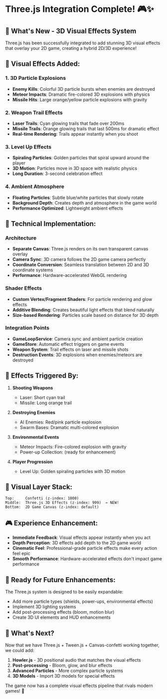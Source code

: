 # Three.js Integration Complete! 🎮✨

## 🚀 **What's New - 3D Visual Effects System**

Three.js has been successfully integrated to add stunning 3D visual effects that overlay your 2D game, creating a hybrid 2D/3D experience!

## 🎨 **Visual Effects Added:**

### 1. **3D Particle Explosions**

- **Enemy Kills**: Colorful 3D particle bursts when enemies are destroyed
- **Meteor Impacts**: Dramatic fire-colored 3D explosions with physics
- **Missile Hits**: Large orange/yellow particle explosions with gravity

### 2. **Weapon Trail Effects**

- **Laser Trails**: Cyan glowing trails that fade over 200ms
- **Missile Trails**: Orange glowing trails that last 500ms for dramatic effect
- **Real-time Rendering**: Trails appear instantly when you shoot

### 3. **Level Up Effects**

- **Spiraling Particles**: Golden particles that spiral upward around the player
- **3D Motion**: Particles move in 3D space with realistic physics
- **Long Duration**: 3-second celebration effect

### 4. **Ambient Atmosphere**

- **Floating Particles**: Subtle blue/white particles that slowly rotate
- **Background Depth**: Creates depth and atmosphere in the game world
- **Performance Optimized**: Lightweight ambient effects

## 🔧 **Technical Implementation:**

### **Architecture**

- **Separate Canvas**: Three.js renders on its own transparent canvas overlay
- **Camera Sync**: 3D camera follows the 2D game camera perfectly
- **Coordinate Conversion**: Seamless translation between 2D and 3D coordinate systems
- **Performance**: Hardware-accelerated WebGL rendering

### **Shader Effects**

- **Custom Vertex/Fragment Shaders**: For particle rendering and glow effects
- **Additive Blending**: Creates beautiful light effects that blend naturally
- **Size-based Rendering**: Particles scale based on distance for 3D depth

### **Integration Points**

- **GameLoopService**: Camera sync and ambient particle creation
- **GameStore**: Automatic effect triggers on game events
- **Weapon System**: Trail effects on laser and missile shots
- **Destruction Events**: 3D explosions when enemies/meteors are destroyed

## 🎯 **Effects Triggered By:**

1. **Shooting Weapons**
   - Laser: Short cyan trail
   - Missile: Long orange trail

2. **Destroying Enemies**
   - AI Enemies: Red/pink particle explosion
   - Swarm Bases: Dramatic multi-colored explosion

3. **Environmental Events**
   - Meteor Impacts: Fire-colored explosion with gravity
   - Power-up Collection: (ready for enhancement)

4. **Player Progression**
   - Level Up: Golden spiraling particles with 3D motion

## 🌟 **Visual Layer Stack:**

```
Top:     Confetti (z-index: 1000)
Middle:  Three.js 3D Effects (z-index: 999)  ← NEW!
Bottom:  2D Game Canvas (z-index: default)
```

## 🎮 **Experience Enhancement:**

- **Immediate Feedback**: Visual effects appear instantly when you act
- **Depth Perception**: 3D effects add depth to the 2D game world
- **Cinematic Feel**: Professional-grade particle effects make every action feel epic
- **Smooth Performance**: Hardware-accelerated effects don't impact game performance

## 🔮 **Ready for Future Enhancements:**

The Three.js system is designed to be easily expandable:

- Add more particle types (shields, power-ups, environmental effects)
- Implement 3D lighting systems
- Add post-processing effects (bloom, motion blur)
- Create 3D UI elements and HUD enhancements

## 🚀 **What's Next?**

Now that we have Three.js + Tween.js + Canvas-confetti working together, we could add:

1. **Howler.js** - 3D positional audio that matches the visual effects
2. **Post-processing** - Bloom, glow, and blur effects
3. **Advanced Particles** - More complex particle systems
4. **3D Models** - Import 3D models for special effects

The game now has a complete visual effects pipeline that rivals modern games! 🎉

